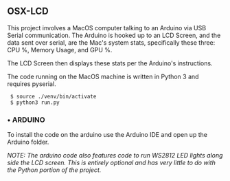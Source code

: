 ## OSX-LCD

This project involves a MacOS computer talking to an Arduino via USB Serial communication. The Arduino is hooked up to an LCD Screen, and the data sent over serial, are the Mac's system stats, specifically these three: CPU %, Memory Usage, and GPU %.

The LCD Screen then displays these stats per the Arduino's instructions. 

The code running on the MacOS machine is written in Python 3 and requires pyserial. 

```shell
 $ source ./venv/bin/activate
 $ python3 run.py
```

### • ARDUINO

To install the code on the arduino use the Arduino IDE and open up the Arduino folder. 

_NOTE: The arduino code also features code to run WS2812 LED lights along side the LCD screen. This is entirely optional and has very little to do with the Python portion of the project._
